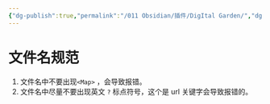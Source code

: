 ```yaml
---
{"dg-publish":true,"permalink":"/011 Obsidian/插件/DigItal Garden/","dgPassFrontmatter":true,"created":"2024-06-01T14:43:05.886+08:00","updated":"2024-06-01T15:24:01.557+08:00"}
---
```


# 文件名规范

1. 文件名中不要出现`<Map>` ，会导致报错。
2. 文件名中尽量不要出现英文 `?` 标点符号，这个是 url 关键字会导致报错的。